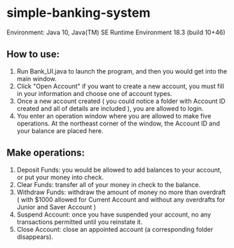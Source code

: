# simple-banking-system

Environment: Java 10, Java(TM) SE Runtime Environment 18.3 (build 10+46)

## How to use:
1.	Run Bank_UI.java to launch the program, and then you would get into the main window.
2.	Click "Open Account" if you want to create a new account, you must fill in your information and choose one of account types.
3.	Once a new account created ( you could notice a folder with Account ID created and all of details are included ), you are allowed to login.
4.	You enter an operation window where you are allowed to make five operations. At the northeast corner of the window, the Account ID and your balance are placed here.

## Make operations:
1.	Deposit Funds: you would be allowed to add balances to your account, or put your money into check.
2.	Clear Funds: transfer all of your money in check to the balance.
3.	Withdraw Funds: withdraw the amount of money no more than overdraft ( with $1000 allowed for Current Account and without any overdrafts for Junior and Saver Account )
4.	Suspend Account: once you have suspended your account, no any transactions permitted until you reinstate it.
5.	Close Account: close an appointed account (a corresponding folder disappears).
